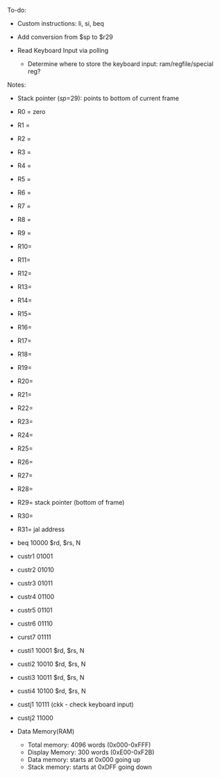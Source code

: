 To-do:

- Custom instructions: li, si, beq

- Add conversion from $sp to $r29

- Read Keyboard Input via polling
	- Determine where to store the keyboard input: ram/regfile/special reg?


Notes:

- Stack pointer ($sp=$29): points to bottom of current frame
- R0 = zero
- R1 = 	
- R2 = 
- R3 = 
- R4 = 
- R5 = 
- R6 = 
- R7 = 
- R8 = 
- R9 = 
- R10=
- R11=
- R12=
- R13=
- R14=
- R15=
- R16=
- R17=
- R18=
- R19=
- R20=
- R21=
- R22=
- R23=
- R24=
- R25=
- R26=
- R27=
- R28=
- R29=	stack pointer (bottom of frame)
- R30=
- R31= 	jal address

- beq 10000 $rd, $rs, N
- custr1 01001
- custr2 01010
- custr3 01011
- custr4 01100
- custr5 01101
- custr6 01110
- curst7 01111
- custi1 10001 $rd, $rs, N
- custi2 10010 $rd, $rs, N
- custi3 10011 $rd, $rs, N
- custi4 10100 $rd, $rs, N
- custj1 10111 (ckk - check keyboard input)
- custj2 11000

- Data Memory(RAM)
	- Total memory: 4096 words (0x000-0xFFF)
	- Display Memory: 300 words (0xE00-0xF2B)
	- Data memory: starts at 0x000 going up
	- Stack memory: starts at 0xDFF going down

